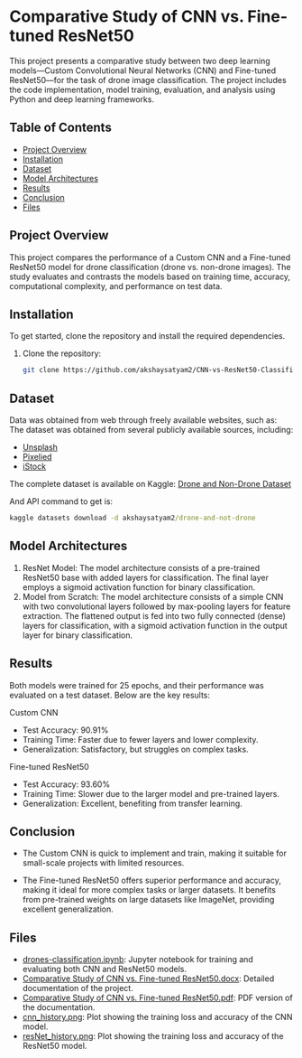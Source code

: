 # Comparative Study of CNN vs. Fine-tuned ResNet50

This project presents a comparative study between two deep learning models—Custom Convolutional Neural Networks (CNN) and Fine-tuned ResNet50—for the task of drone image classification. The project includes the code implementation, model training, evaluation, and analysis using Python and deep learning frameworks.

## Table of Contents
- [Project Overview](#project-overview)
- [Installation](#installation)
- [Dataset](#dataset)
- [Model Architectures](#model-architectures)
- [Results](#results)
- [Conclusion](#conclusion)
- [Files](#files)

## Project Overview

This project compares the performance of a Custom CNN and a Fine-tuned ResNet50 model for drone classification (drone vs. non-drone images). The study evaluates and contrasts the models based on training time, accuracy, computational complexity, and performance on test data.

## Installation

To get started, clone the repository and install the required dependencies.

1. Clone the repository:
   ```bash
   git clone https://github.com/akshaysatyam2/CNN-vs-ResNet50-Classification.git
   ```

## Dataset

Data was obtained from web through freely available websites, such as:
The dataset was obtained from several publicly available sources, including:

- [Unsplash](https://unsplash.com/)
- [Pixelied](https://pixelied.com/)
- [iStock](https://www.istockphoto.com/)

The complete dataset is available on Kaggle: [Drone and Non-Drone Dataset](https://www.kaggle.com/datasets/akshaysatyam2/drone-and-not-drone)


And API command to get is: 
```cmd
kaggle datasets download -d akshaysatyam2/drone-and-not-drone
```

## Model Architectures

1)	ResNet Model: The model architecture consists of a pre-trained ResNet50 base with added layers for classification. The final layer employs a sigmoid activation function for binary classification.
2)	Model from Scratch: The model architecture consists of a simple CNN with two convolutional layers followed by max-pooling layers for feature extraction. The flattened output is fed into two fully connected (dense) layers for classification, with a sigmoid activation function in the output layer for binary classification.

## Results

Both models were trained for 25 epochs, and their performance was evaluated on a test dataset. Below are the key results:

Custom CNN
- Test Accuracy: 90.91%
- Training Time: Faster due to fewer layers and lower complexity.
- Generalization: Satisfactory, but struggles on complex tasks.

Fine-tuned ResNet50
- Test Accuracy: 93.60%
- Training Time: Slower due to the larger model and pre-trained layers.
- Generalization: Excellent, benefiting from transfer learning.

## Conclusion

- The Custom CNN is quick to implement and train, making it suitable for small-scale projects with limited resources.

- The Fine-tuned ResNet50 offers superior performance and accuracy, making it ideal for more complex tasks or larger datasets. It benefits from pre-trained weights on large datasets like ImageNet, providing excellent generalization.

## Files

- [drones-classification.ipynb](https://github.com/akshaysatyam2/CNN-vs-ResNet50-Classification/blob/master/drones-classification.ipynb): Jupyter notebook for training and evaluating both CNN and ResNet50 models.
- [Comparative Study of CNN vs. Fine-tuned ResNet50.docx](https://github.com/akshaysatyam2/CNN-vs-ResNet50-Classification/blob/master/Comparative%20Study%20of%20CNN%20vs.%20Fine-tuned%20ResNet50.docx): Detailed documentation of the project.
- [Comparative Study of CNN vs. Fine-tuned ResNet50.pdf](https://github.com/akshaysatyam2/CNN-vs-ResNet50-Classification/blob/master/Comparative%20Study%20of%20CNN%20vs.%20Fine-tuned%20ResNet50.pdf): PDF version of the documentation.
- [cnn_history.png](https://github.com/akshaysatyam2/CNN-vs-ResNet50-Classification/blob/master/cnn_history.png): Plot showing the training loss and accuracy of the CNN model.
- [resNet_history.png](https://github.com/akshaysatyam2/CNN-vs-ResNet50-Classification/blob/master/resNet_history.png): Plot showing the training loss and accuracy of the ResNet50 model.
